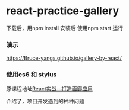 # react-practice-gallery
下载后，用npm install 安装后
使用npm start 运行
### 演示
https://Bruce-yangs.github.io/gallery-by-react/
### 使用es6 和 stylus
原课程地址[React实战--打造画廊应用](http://www.imooc.com/learn/507) <br/>

介绍了，项目开发遇到的种种问题
